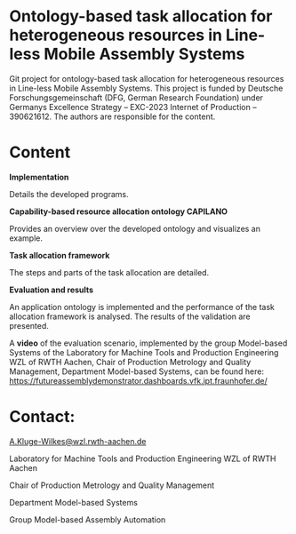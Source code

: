 # Ontology-based task allocation for heterogeneous resources in Line-less Mobile Assembly Systems

Git project for ontology-based task allocation for heterogeneous resources in Line-less Mobile Assembly Systems. This project is funded by Deutsche Forschungsgemeinschaft (DFG, German Research Foundation) under Germanys Excellence Strategy – EXC-2023 Internet of Production – 390621612.
The authors are responsible for the content.

# Content 
**Implementation**

Details the developed programs.

**Capability-based resource allocation ontology CAPILANO**

Provides an overview over the developed ontology and visualizes an example.

**Task allocation framework**

The steps and parts of the task allocation are detailed.

**Evaluation and results** 

An application ontology is implemented and the performance of the task allocation framework is analysed. The results of the validation are presented. 

A **video** of the evaluation scenario, implemented by the group Model-based Systems of the Laboratory for Machine Tools and Production Engineering WZL of RWTH Aachen, Chair of Production Metrology and Quality Management, Department Model-based Systems, can be found here:
https://futureassemblydemonstrator.dashboards.vfk.ipt.fraunhofer.de/

# Contact:

A.Kluge-Wilkes@wzl.rwth-aachen.de

Laboratory for Machine Tools and Production Engineering WZL of RWTH Aachen 

Chair of Production Metrology and Quality Management

Department Model-based Systems

Group Model-based Assembly Automation



